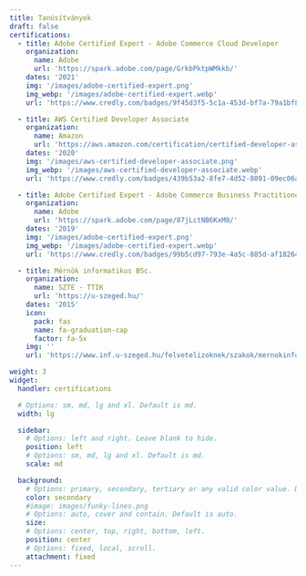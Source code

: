 ```yaml
---
title: Tanúsítványok
draft: false
certifications:
  - title: Adobe Certified Expert - Adobe Commerce Cloud Developer
    organization:
      name: Adobe
      url: 'https://spark.adobe.com/page/GrkbPktpWMkkb/'
    dates: '2021'
    img: '/images/adobe-certified-expert.png'
    img_webp: '/images/adobe-certified-expert.webp'
    url: 'https://www.credly.com/badges/9f45d3f5-5c1a-453d-bf7a-79a1bf899b9a/public_url'

  - title: AWS Certified Developer Associate
    organization:
      name: Amazon
      url: 'https://aws.amazon.com/certification/certified-developer-associate/'
    dates: '2020'
    img: '/images/aws-certified-developer-associate.png'
    img_webp: '/images/aws-certified-developer-associate.webp'
    url: 'https://www.credly.com/badges/439b53a2-8fe7-4d52-8091-09ec06abe188/public_url'

  - title: Adobe Certified Expert - Adobe Commerce Business Practitioner
    organization:
      name: Adobe
      url: 'https://spark.adobe.com/page/87jLctNB6KxM0/'
    dates: '2019'
    img: '/images/adobe-certified-expert.png'
    img_webp: '/images/adobe-certified-expert.webp'
    url: 'https://www.credly.com/badges/99b5cd97-793e-4a5c-885d-af18264dd2cf/public_url'

  - title: Mérnök informatikus BSc.
    organization:
      name: SZTE - TTIK
      url: 'https://u-szeged.hu/'
    dates: '2015'
    icon:
      pack: fas
      name: fa-graduation-cap
      factor: fa-5x
    img: ''
    url: 'https://www.inf.u-szeged.hu/felvetelizoknek/szakok/mernokinformatikus-bsc'

weight: 3
widget:
  handler: certifications

  # Options: sm, md, lg and xl. Default is md.
  width: lg

  sidebar:
    # Options: left and right. Leave blank to hide.
    position: left
    # Options: sm, md, lg and xl. Default is md.
    scale: md

  background:
    # Options: primary, secondary, tertiary or any valid color value. Default is primary.
    color: secondary
    #image: images/funky-lines.png
    # Options: auto, cover and contain. Default is auto.
    size:
    # Options: center, top, right, bottom, left.
    position: center
    # Options: fixed, local, scroll.
    attachment: fixed
---
```

